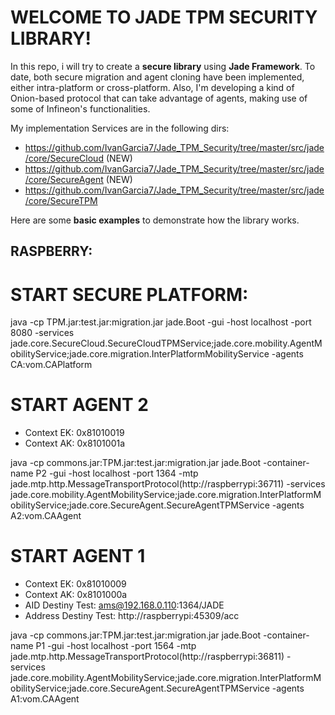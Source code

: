 
# WELCOME TO JADE TPM SECURITY LIBRARY!

In this repo, i will try to create a **secure library** using **Jade Framework**.
To date, both secure migration and agent cloning have been implemented, either intra-platform or cross-platform.
Also, I'm developing a kind of Onion-based protocol that can take advantage of agents, 
making use of some of Infineon's functionalities.

My implementation Services are in the following dirs:

* https://github.com/IvanGarcia7/Jade_TPM_Security/tree/master/src/jade/core/SecureCloud (NEW)
* https://github.com/IvanGarcia7/Jade_TPM_Security/tree/master/src/jade/core/SecureAgent (NEW)
* https://github.com/IvanGarcia7/Jade_TPM_Security/tree/master/src/jade/core/SecureTPM 

Here are some **basic examples** to demonstrate how the library works.

## RASPBERRY:

# START SECURE PLATFORM:

java -cp TPM.jar:test.jar:migration.jar jade.Boot -gui -host localhost -port 8080 -services jade.core.SecureCloud.SecureCloudTPMService\;jade.core.mobility.AgentMobilityService\;jade.core.migration.InterPlatformMobilityService -agents CA:vom.CAPlatform


# START AGENT 2

* Context EK: 0x81010019
* Context AK: 0x8101001a


java -cp commons.jar:TPM.jar:test.jar:migration.jar jade.Boot -container-name P2 -gui -host localhost -port 1364 -mtp jade.mtp.http.MessageTransportProtocol\(http://raspberrypi:36711\) -services jade.core.mobility.AgentMobilityService\;jade.core.migration.InterPlatformMobilityService\;jade.core.SecureAgent.SecureAgentTPMService -agents A2:vom.CAAgent

# START AGENT 1

* Context EK: 0x81010009
* Context AK: 0x8101000a
* AID Destiny Test: ams@192.168.0.110:1364/JADE
* Address Destiny Test: http://raspberrypi:45309/acc


java -cp commons.jar:TPM.jar:test.jar:migration.jar jade.Boot -container-name P1 -gui -host localhost -port 1564 -mtp jade.mtp.http.MessageTransportProtocol\(http://raspberrypi:36811\) -services jade.core.mobility.AgentMobilityService\;jade.core.migration.InterPlatformMobilityService\;jade.core.SecureAgent.SecureAgentTPMService -agents A1:vom.CAAgent



